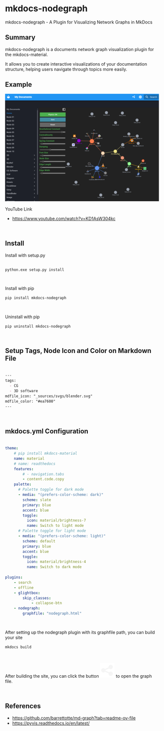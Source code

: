 # mkdocs-nodegraph

mkdocs-nodegraph - A Plugin for Visualizing Network Graphs in MkDocs

## Summary

mkdocs-nodegraph is a documents network graph visualization plugin for the mkdocs-material. 

It allows you to create interactive visualizations of your documentation structure, helping users navigate through topics more easily. 


## Example


<p align="center">
<a>
<img alt="example_image_001.png" src="https://github.com/yonge123/mkdocs-nodegraph/blob/master/sources/example_image_001.png?raw=true" data-hpc="true" class="Box-sc-g0xbh4-0 fzFXnm">
</a>


<!-- ![Example Network Graph Visualization](./sources/example_image_001.png) -->


<br>

YouTube Link

- https://www.youtube.com/watch?v=KD1AsW304kc


<br>

## Install 

Install with setup.py

```shell

python.exe setup.py install

```

<br>


Install with pip

```sh
pip install mkdocs-nodegraph
```

<br>

Uninstall with pip

```
pip uninstall mkdocs-nodegraph

```


<br>

## Setup Tags, Node Icon and Color on Markdown File

```md

---
tags:
  - CG
  - 3D software
mdfile_icon: "_sources/svgs/blender.svg"
mdfile_color: "#ea7600"
---

```


<br>

## mkdocs.yml Configuration


```yml

theme:
    # pip install mkdocs-material
    name: material
    # name: readthedocs
    features:
        # - navigation.tabs
        - content.code.copy
    palette:
      # Palette toggle for dark mode
      - media: "(prefers-color-scheme: dark)"
        scheme: slate
        primary: blue
        accent: blue
        toggle:
          icon: material/brightness-7
          name: Switch to light mode
      # Palette toggle for light mode
      - media: "(prefers-color-scheme: light)"
        scheme: default
        primary: blue
        accent: blue
        toggle:
          icon: material/brightness-4
          name: Switch to dark mode

plugins:
    - search
    - offline
    - glightbox:
        skip_classes: 
            - collapse-btn
    - nodegraph:
        graphfile: "nodegraph.html"

```

<br>

After setting up the nodegraph plugin with its graphfile path, you can build your site

```shell
mkdocs build 
```

<br>

After building the site, you can click the button ![](./sources/graph_icon.svg) to open the graph file.

<br>


## References

- https://github.com/barrettotte/md-graph?tab=readme-ov-file
- https://pyvis.readthedocs.io/en/latest/

<br>
